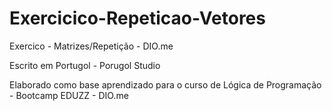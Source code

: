 # Exercicico-Repeticao-Vetores
Exercico - Matrizes/Repetição - DIO.me

Escrito em Portugol - Porugol Studio

Elaborado como base aprendizado para o curso de Lógica de Programação - Bootcamp EDUZZ - DIO.me
